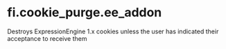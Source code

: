 fi.cookie_purge.ee_addon
========================

Destroys ExpressionEngine 1.x cookies unless the user has indicated their acceptance to receive them